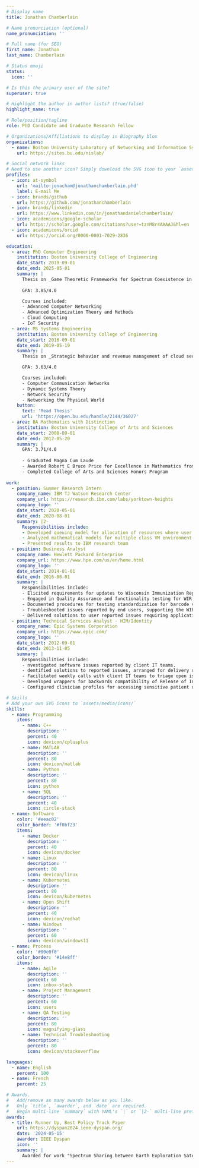 ```yaml
---
# Display name
title: Jonathan Chamberlain

# Name pronunciation (optional)
name_pronunciation: ''

# Full name (for SEO)
first_name: Jonathan
last_name: Chamberlain

# Status emoji
status:
  icon: ''

# Is this the primary user of the site?
superuser: true

# Highlight the author in author lists? (true/false)
highlight_name: true

# Role/position/tagline
role: PhD Candidate and Graduate Research Fellow

# Organizations/Affiliations to display in Biography blox
organizations:
  - name: Boston University Laboratory of Networking and Information Systems
    url: https://sites.bu.edu/nislab/

# Social network links
# Need to use another icon? Simply download the SVG icon to your `assets/media/icons/` folder.
profiles:
  - icon: at-symbol
    url: 'mailto:jonacham@jonathanchamberlain.phd'
    label: E-mail Me
  - icon: brands/github
    url: https://github.com/jonathanchamberlain
  - icon: brands/linkedin
    url: https://www.linkedin.com/in/jonathandanielchamberlain/
  - icon: academicons/google-scholar
    url: https://scholar.google.com/citations?user=tznM8r4AAAAJ&hl=en
  - icon: academicons/orcid
    url: https://orcid.org/0000-0001-7029-2836

education:
  - area: PhD Computer Engineering
    institution: Boston University College of Engineering
    date_start: 2019-09-01
    date_end: 2025-05-01
    summary: |
      Thesis on _Game Theoretic Frameworks for Spectrum Coexistence in Advanced Wireless Networks_. Supervised by [Prof David Starobinski](https://people.bu.edu/staro/). Presented papers at 2 IEEE conferences with one Best Paper Runner Up accolade, and co-author with significant contributions on a third upcoming IEEE conference paper. Additional contributions published in 2 Operations Research Letters papers, 1 IEEE JSAC paper, and two pending publications.
      
      GPA: 3.85/4.0

      Courses included:
      - Advanced Computer Networking
      - Advanced Optimization Theory and Methods
      - Cloud Computing
      - IoT Security
  - area: MS Systems Engineering
    institution: Boston University College of Engineering
    date_start: 2016-09-01
    date_end: 2019-05-19
    summary: |
      Thesis on _Strategic behavior and revenue management of cloud services with reservation-based preemption of customer instances_. Supervised by Prof. Starobinski. Contributions extended in subsequent European Journal of Operations Research article.

      GPA: 3.63/4.0

      Courses included:
      - Computer Communication Networks
      - Dynamic Systems Theory
      - Network Security
      - Networking the Physical World
    button:
      text: 'Read Thesis'
      url: 'https://open.bu.edu/handle/2144/36027'
  - area: BA Mathematics with Distinction
    institution: Boston University College of Arts and Sciences
    date_start: 2008-09-01
    date_end: 2012-05-20
    summary: |
      GPA: 3.71/4.0
      
      - Graduated Magna Cum Laude
      - Awarded Robert E Bruce Price for Excellence in Mathematics from Department of Mathematics
      - Completed College of Arts and Sciences Honors Program 
     
work:
  - position: Summer Research Intern
    company_name: IBM TJ Watson Research Center 
    company_url: https://research.ibm.com/labs/yorktown-heights
    company_logo: ''
    date_start: 2020-05-01
    date_end: 2020-08-01
    summary: |2-
      Responsibilities include:
      - Developed queuing model for allocation of resources where user agents choose from multiple Virtual Machine (VM) types.
      - Analyzed mathematical models for multiple class VM environment where customers prioritize fastest time to completion.
      - Presented results to IBM research team
  - position: Business Analyst 
    company_name: Hewlett Packard Enterprise
    company_url: https://www.hpe.com/us/en/home.html
    company_logo: ''
    date_start: 2014-01-01
    date_end: 2016-08-01
    summary: |
      Responsibilities include:
      - Elicited requirements for updates to Wisconsin Immunization Registry (WIR) web application.
      - Engaged in Quality Assurance and functionality testing for WIR application updates.
      - Documented procedures for testing standardization for barcode vaccine entry and data exchange mass import workflows.
      - Troubleshooted issues reported by end users, supporting the WIR Help Desk as Level 2 support.
      - Delivered solutions to user reported issues requiring application updates.
  - position: Technical Services Analyst - HIM/Identity
    company_name: Epic Systems Corporation
    company_url: https://www.epic.com/
    company_logo: ''
    date_start: 2012-09-01
    date_end: 2013-11-05
    summary: |
      Responsibilities include:
      - nvestigated software issues reported by client IT teams.
      - dentified solutions to reported issues, arranged for delivery of resolutions requiring software updates.
      - Facilitated weekly calls with client IT teams to triage open issues list and keep clients informed of open issues investigation.
      - Developed wrappers for backwards compatibility of Release of Information module print groups in future software releases.
      - Configured clinician profiles for accessing sensitive patient data to ensure proper access and auditing.

# Skills
# Add your own SVG icons to `assets/media/icons/`
skills:
  - name: Programming
    items:
      - name: C++
        description: ''
        percent: 40
        icon: devicon/cplusplus
      - name: MATLAB
        description: ''
        percent: 80
        icon: devicon/matlab
      - name: Python
        description: ''
        percent: 80
        icon: python
      - name: SQL
        description: ''
        percent: 40
        icon: circle-stack
  - name: Software
    color: '#eeac02'
    color_border: '#f0bf23'
    items:
      - name: Docker
        description: ''
        percent: 40
        icon: devicon/docker
      - name: Linux
        description: ''
        percent: 80
        icon: devicon/linux
      - name: Kubernetes
        description: ''
        percent: 80
        icon: devicon/kubernetes
      - name: Open Shift
        description: ''
        percent: 40
        icon: devicon/redhat
      - name: Windows
        description: ''
        percent: 60
        icon: devicon/windows11
  - name: Process
    color: '#00e0f0'
    color_border: '#14e8ff'
    items:
      - name: Agile
        description: ''
        percent: 60
        icon: inbox-stack
      - name: Project Management
        description: ''
        percent: 60
        icon: users
      - name: QA Testing
        description: ''
        percent: 80
        icon: magnifying-glass
      - name: Technical Troubleshooting
        description: ''
        percent: 80
        icon: devicon/stackoverflow

languages:
  - name: English
    percent: 100
  - name: French
    percent: 25

# Awards.
#   Add/remove as many awards below as you like.
#   Only `title`, `awarder`, and `date` are required.
#   Begin multi-line `summary` with YAML's `|` or `|2-` multi-line prefix and indent 2 spaces below.
awards:
  - title: Runner Up, Best Policy Track Paper 
    url: https://dyspan2024.ieee-dyspan.org/
    date: '2024-05-15'
    awarder: IEEE Dyspan
    icon: ''
    summary: |
      Awarded for work "Spectrum Sharing between Earth Exploration Satellite and Commercial Services: An Economic Feasibility Analysis", presented at the 2024 International Symposium on Dynamic Spectrum Access Networks (DySpan), a conference of the IEEE Communications Society. The paper was joint work with my thesis advisor Prof. David Starobinski (Boston University NISLAB) and Prof. Joel Johnson (Ohio State ElectroScience Labratory)
---
```

